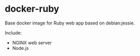 # docker-ruby
Base docker image for Ruby web app based on debian:jessie.

Include:
* NGINX web server
* Node.js
